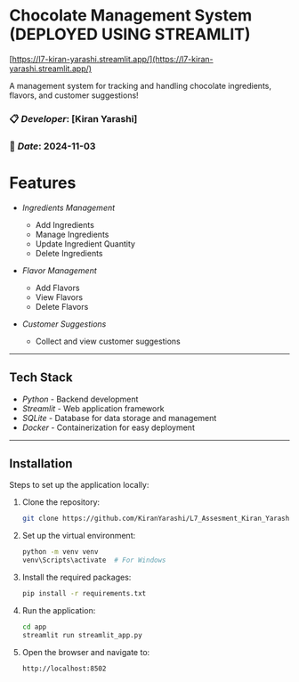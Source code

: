 # Chocolate Management System (DEPLOYED USING STREAMLIT)
[https://l7-kiran-yarashi.streamlit.app/](https://l7-kiran-yarashi.streamlit.app/)

A  management system for tracking and handling chocolate ingredients, flavors, and customer suggestions!

### 📋 *Developer*: [Kiran Yarashi]  
### 📅 *Date*: 2024-11-03


# Features

- *Ingredients Management*  
  - Add Ingredients  
  - Manage Ingredients  
  - Update Ingredient Quantity  
  - Delete Ingredients 

- *Flavor Management*  
  - Add Flavors  
  - View Flavors  
  - Delete Flavors  

- *Customer Suggestions*  
  - Collect and view customer suggestions

---

##  Tech Stack

- *Python* - Backend development
- *Streamlit* - Web application framework
- *SQLite* - Database for data storage and management
- *Docker* - Containerization for easy deployment

---
##  Installation

Steps to set up the application locally:

1. Clone the repository:
   ```sh
   git clone https://github.com/KiranYarashi/L7_Assesment_Kiran_Yarashi.git
   ```

2. Set up the virtual environment:
   ```sh
   python -m venv venv
   venv\Scripts\activate  # For Windows
   ```

3. Install the required packages:
   ```sh
   pip install -r requirements.txt
   ```

4. Run the application:
   ```sh
   cd app
   streamlit run streamlit_app.py
   ```

5. Open the browser and navigate to:
   ```sh
   http://localhost:8502
   ```
